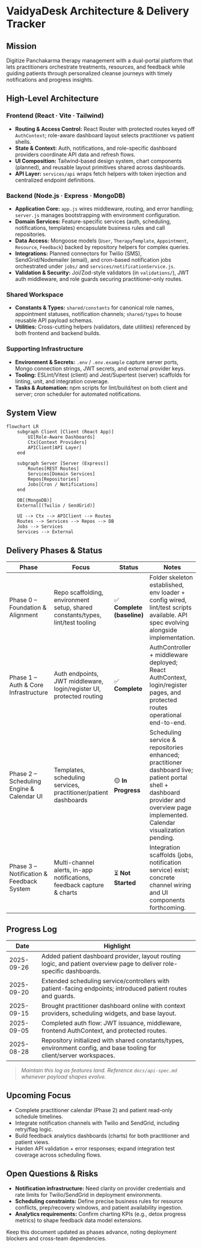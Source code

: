 # VaidyaDesk Architecture & Delivery Tracker

## Mission

Digitize Panchakarma therapy management with a dual-portal platform that lets practitioners orchestrate treatments, resources, and feedback while guiding patients through personalized cleanse journeys with timely notifications and progress insights.

## High-Level Architecture

### Frontend (React · Vite · Tailwind)

- **Routing & Access Control:** React Router with protected routes keyed off `AuthContext`; role-aware dashboard layout selects practitioner vs patient shells.
- **State & Context:** Auth, notifications, and role-specific dashboard providers coordinate API data and refresh flows.
- **UI Composition:** Tailwind-based design system, chart components (planned), and reusable layout primitives shared across dashboards.
- **API Layer:** `services/api` wraps fetch helpers with token injection and centralized endpoint definitions.

### Backend (Node.js · Express · MongoDB)

- **Application Core:** `app.js` wires middleware, routing, and error handling; `server.js` manages bootstrapping with environment configuration.
- **Domain Services:** Feature-specific services (auth, scheduling, notifications, templates) encapsulate business rules and call repositories.
- **Data Access:** Mongoose models (`User`, `TherapyTemplate`, `Appointment`, `Resource`, `Feedback`) backed by repository helpers for complex queries.
- **Integrations:** Planned connectors for Twilio (SMS), SendGrid/Nodemailer (email), and cron-based notification jobs orchestrated under `jobs/` and `services/notificationService.js`.
- **Validation & Security:** Joi/Zod-style validators (in `validations/`), JWT auth middleware, and role guards securing practitioner-only routes.

### Shared Workspace

- **Constants & Types:** `shared/constants` for canonical role names, appointment statuses, notification channels; `shared/types` to house reusable API payload schemas.
- **Utilities:** Cross-cutting helpers (validators, date utilities) referenced by both frontend and backend builds.

### Supporting Infrastructure

- **Environment & Secrets:** `.env` / `.env.example` capture server ports, Mongo connection strings, JWT secrets, and external provider keys.
- **Tooling:** ESLint/Vitest (client) and Jest/Supertest (server) scaffolds for linting, unit, and integration coverage.
- **Tasks & Automation:** npm scripts for lint/build/test on both client and server; cron scheduler for automated notifications.

## System View

```mermaid
flowchart LR
	subgraph Client [Client (React App)]
		UI[Role-Aware Dashboards]
		Ctx[Context Providers]
		APIClient[API Layer]
	end

	subgraph Server [Server (Express)]
		Routes[REST Routes]
		Services[Domain Services]
		Repos[Repositories]
		Jobs[Cron / Notifications]
	end

	DB[(MongoDB)]
	External[(Twilio / SendGrid)]

	UI --> Ctx --> APIClient --> Routes
	Routes --> Services --> Repos --> DB
	Jobs --> Services
	Services --> External
```

## Delivery Phases & Status

| Phase | Focus | Status | Notes |
| --- | --- | --- | --- |
| Phase 0 – Foundation & Alignment | Repo scaffolding, environment setup, shared constants/types, lint/test tooling | ✅ **Complete (baseline)** | Folder skeleton established, env loader + config wired, lint/test scripts available. API spec evolving alongside implementation. |
| Phase 1 – Auth & Core Infrastructure | Auth endpoints, JWT middleware, login/register UI, protected routing | ✅ **Complete** | AuthController + middleware deployed; React AuthContext, login/register pages, and protected routes operational end-to-end. |
| Phase 2 – Scheduling Engine & Calendar UI | Templates, scheduling services, practitioner/patient dashboards | 🟡 **In Progress** | Scheduling service & repositories enhanced; practitioner dashboard live; patient portal shell + dashboard provider and overview page implemented. Calendar visualization pending. |
| Phase 3 – Notification & Feedback System | Multi-channel alerts, in-app notifications, feedback capture & charts | ⏳ **Not Started** | Integration scaffolds (jobs, notification service) exist; concrete channel wiring and UI components forthcoming. |

## Progress Log

| Date | Highlight |
| --- | --- |
| 2025-09-26 | Added patient dashboard provider, layout routing logic, and patient overview page to deliver role-specific dashboards. |
| 2025-09-20 | Extended scheduling service/controllers with patient-facing endpoints; introduced patient routes and guards. |
| 2025-09-15 | Brought practitioner dashboard online with context providers, scheduling widgets, and base layout. |
| 2025-09-05 | Completed auth flow: JWT issuance, middleware, frontend AuthContext, and protected routes. |
| 2025-08-28 | Repository initialized with shared constants/types, environment config, and base tooling for client/server workspaces. |

> _Maintain this log as features land. Reference `docs/api-spec.md` whenever payload shapes evolve._

## Upcoming Focus

- Complete practitioner calendar (Phase 2) and patient read-only schedule timelines.
- Integrate notification channels with Twilio and SendGrid, including retry/flag logic.
- Build feedback analytics dashboards (charts) for both practitioner and patient views.
- Harden API validation + error responses; expand integration test coverage across scheduling flows.

## Open Questions & Risks

- **Notification infrastructure:** Need clarity on provider credentials and rate limits for Twilio/SendGrid in deployment environments.
- **Scheduling constraints:** Define precise business rules for resource conflicts, prep/recovery windows, and patient availability ingestion.
- **Analytics requirements:** Confirm charting KPIs (e.g., detox progress metrics) to shape feedback data model extensions.

Keep this document updated as phases advance, noting deployment blockers and cross-team dependencies.
